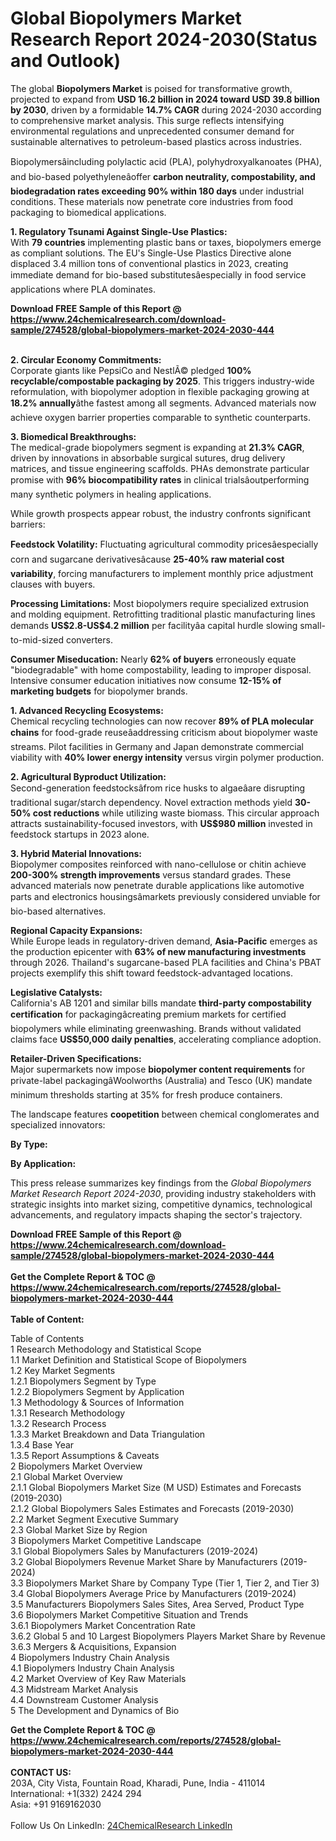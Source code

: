 <h1>Global Biopolymers Market Research Report 2024-2030(Status and Outlook)</h1><p>The global <strong>Biopolymers Market</strong> is poised for transformative growth, projected to expand from <strong>USD 16.2 billion in 2024 toward USD 39.8 billion by 2030</strong>, driven by a formidable <strong>14.7% CAGR</strong> during 2024-2030 according to comprehensive market analysis. This surge reflects intensifying environmental regulations and unprecedented consumer demand for sustainable alternatives to petroleum-based plastics across industries.</p><p>Biopolymersâincluding polylactic acid (PLA), polyhydroxyalkanoates (PHA), and bio-based polyethyleneâoffer <strong>carbon neutrality, compostability, and biodegradation rates exceeding 90% within 180 days</strong> under industrial conditions. These materials now penetrate core industries from food packaging to biomedical applications.</p><p><strong>1. Regulatory Tsunami Against Single-Use Plastics:</strong><br>
With <strong>79 countries</strong> implementing plastic bans or taxes, biopolymers emerge as compliant solutions. The EU's Single-Use Plastics Directive alone displaced 3.4 million tons of conventional plastics in 2023, creating immediate demand for bio-based substitutesâespecially in food service applications where PLA dominates.</p><div><b>Download FREE Sample of this Report @ 
            <a href="https://www.24chemicalresearch.com/download-sample/274528/global-biopolymers-market-2024-2030-444">
            https://www.24chemicalresearch.com/download-sample/274528/global-biopolymers-market-2024-2030-444</a></b></div><br><p><strong>2. Circular Economy Commitments:</strong><br>
Corporate giants like PepsiCo and NestlÃ© pledged <strong>100% recyclable/compostable packaging by 2025</strong>. This triggers industry-wide reformulation, with biopolymer adoption in flexible packaging growing at <strong>18.2% annually</strong>âthe fastest among all segments. Advanced materials now achieve oxygen barrier properties comparable to synthetic counterparts.</p><p><strong>3. Biomedical Breakthroughs:</strong><br>
The medical-grade biopolymers segment is expanding at <strong>21.3% CAGR</strong>, driven by innovations in absorbable surgical sutures, drug delivery matrices, and tissue engineering scaffolds. PHAs demonstrate particular promise with <strong>96% biocompatibility rates</strong> in clinical trialsâoutperforming many synthetic polymers in healing applications.</p><p>While growth prospects appear robust, the industry confronts significant barriers:</p><p><strong>Feedstock Volatility:</strong> Fluctuating agricultural commodity pricesâespecially corn and sugarcane derivativesâcause <strong>25-40% raw material cost variability</strong>, forcing manufacturers to implement monthly price adjustment clauses with buyers.</p><p><strong>Processing Limitations:</strong> Most biopolymers require specialized extrusion and molding equipment. Retrofitting traditional plastic manufacturing lines demands <strong>US$2.8-US$4.2 million</strong> per facilityâa capital hurdle slowing small-to-mid-sized converters.</p><p><strong>Consumer Miseducation:</strong> Nearly <strong>62% of buyers</strong> erroneously equate "biodegradable" with home compostability, leading to improper disposal. Intensive consumer education initiatives now consume <strong>12-15% of marketing budgets</strong> for biopolymer brands.</p><p><strong>1. Advanced Recycling Ecosystems:</strong><br>
Chemical recycling technologies can now recover <strong>89% of PLA molecular chains</strong> for food-grade reuseâaddressing criticism about biopolymer waste streams. Pilot facilities in Germany and Japan demonstrate commercial viability with <strong>40% lower energy intensity</strong> versus virgin polymer production.</p><p><strong>2. Agricultural Byproduct Utilization:</strong><br>
Second-generation feedstocksâfrom rice husks to algaeâare disrupting traditional sugar/starch dependency. Novel extraction methods yield <strong>30-50% cost reductions</strong> while utilizing waste biomass. This circular approach attracts sustainability-focused investors, with <strong>US$980 million</strong> invested in feedstock startups in 2023 alone.</p><p><strong>3. Hybrid Material Innovations:</strong><br>
Biopolymer composites reinforced with nano-cellulose or chitin achieve <strong>200-300% strength improvements</strong> versus standard grades. These advanced materials now penetrate durable applications like automotive parts and electronics housingsâmarkets previously considered unviable for bio-based alternatives.</p><p><strong>Regional Capacity Expansions:</strong><br>
	While Europe leads in regulatory-driven demand, <strong>Asia-Pacific</strong> emerges as the production epicenter with <strong>63% of new manufacturing investments</strong> through 2026. Thailand's sugarcane-based PLA facilities and China's PBAT projects exemplify this shift toward feedstock-advantaged locations.</p><p><strong>Legislative Catalysts:</strong><br>
	California's AB 1201 and similar bills mandate <strong>third-party compostability certification</strong> for packagingâcreating premium markets for certified biopolymers while eliminating greenwashing. Brands without validated claims face <strong>US$50,000 daily penalties</strong>, accelerating compliance adoption.</p><p><strong>Retailer-Driven Specifications:</strong><br>
	Major supermarkets now impose <strong>biopolymer content requirements</strong> for private-label packagingâWoolworths (Australia) and Tesco (UK) mandate minimum thresholds starting at 35% for fresh produce containers.</p><p>The landscape features <strong>coopetition</strong> between chemical conglomerates and specialized innovators:</p><p><strong>By Type:</strong></p><p><strong>By Application:</strong></p><p>This press release summarizes key findings from the <em>Global Biopolymers Market Research Report 2024-2030</em>, providing industry stakeholders with strategic insights into market sizing, competitive dynamics, technological advancements, and regulatory impacts shaping the sector's trajectory.</p><div><b>Download FREE Sample of this Report @ 
            <a href="https://www.24chemicalresearch.com/download-sample/274528/global-biopolymers-market-2024-2030-444">
            https://www.24chemicalresearch.com/download-sample/274528/global-biopolymers-market-2024-2030-444</a></b></div><br><div><b>Get the Complete Report & TOC @ 
            <a href="https://www.24chemicalresearch.com/reports/274528/global-biopolymers-market-2024-2030-444">
            https://www.24chemicalresearch.com/reports/274528/global-biopolymers-market-2024-2030-444</a></b></div><br>
            <b>Table of Content:</b><p>Table of Contents<br />
1 Research Methodology and Statistical Scope<br />
1.1 Market Definition and Statistical Scope of Biopolymers<br />
1.2 Key Market Segments<br />
1.2.1 Biopolymers Segment by Type<br />
1.2.2 Biopolymers Segment by Application<br />
1.3 Methodology & Sources of Information<br />
1.3.1 Research Methodology<br />
1.3.2 Research Process<br />
1.3.3 Market Breakdown and Data Triangulation<br />
1.3.4 Base Year<br />
1.3.5 Report Assumptions & Caveats<br />
2 Biopolymers Market Overview<br />
2.1 Global Market Overview<br />
2.1.1 Global Biopolymers Market Size (M USD) Estimates and Forecasts (2019-2030)<br />
2.1.2 Global Biopolymers Sales Estimates and Forecasts (2019-2030)<br />
2.2 Market Segment Executive Summary<br />
2.3 Global Market Size by Region<br />
3 Biopolymers Market Competitive Landscape<br />
3.1 Global Biopolymers Sales by Manufacturers (2019-2024)<br />
3.2 Global Biopolymers Revenue Market Share by Manufacturers (2019-2024)<br />
3.3 Biopolymers Market Share by Company Type (Tier 1, Tier 2, and Tier 3)<br />
3.4 Global Biopolymers Average Price by Manufacturers (2019-2024)<br />
3.5 Manufacturers Biopolymers Sales Sites, Area Served, Product Type<br />
3.6 Biopolymers Market Competitive Situation and Trends<br />
3.6.1 Biopolymers Market Concentration Rate<br />
3.6.2 Global 5 and 10 Largest Biopolymers Players Market Share by Revenue<br />
3.6.3 Mergers & Acquisitions, Expansion<br />
4 Biopolymers Industry Chain Analysis<br />
4.1 Biopolymers Industry Chain Analysis<br />
4.2 Market Overview of Key Raw Materials<br />
4.3 Midstream Market Analysis<br />
4.4 Downstream Customer Analysis<br />
5 The Development and Dynamics of Bio</p><div><b>Get the Complete Report & TOC @ 
            <a href="https://www.24chemicalresearch.com/reports/274528/global-biopolymers-market-2024-2030-444">
            https://www.24chemicalresearch.com/reports/274528/global-biopolymers-market-2024-2030-444</a></b></div><br><b>CONTACT US:</b><br>
            203A, City Vista, Fountain Road, Kharadi, Pune, India - 411014<br>
            International: +1(332) 2424 294<br>
            Asia: +91 9169162030 <br><br>
            Follow Us On LinkedIn: <a href="https://www.linkedin.com/company/24chemicalresearch/">24ChemicalResearch LinkedIn</a>